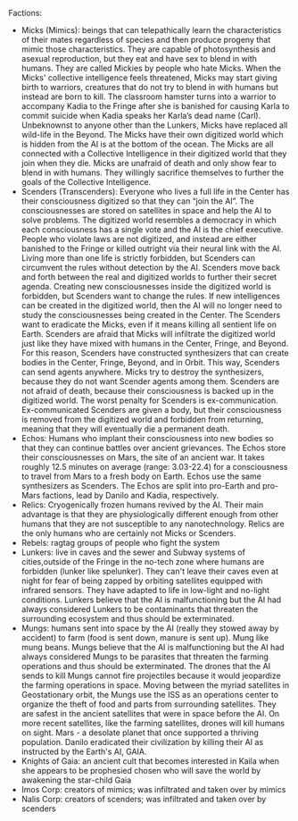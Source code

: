 Factions:
- Micks (Mimics): beings that can telepathically learn the characteristics of
  their mates regardless of species and then produce progeny that mimic those
  characteristics. They are capable of photosynthesis and asexual reproduction,
  but they eat and have sex to blend in with humans. They are called Mickies by
  people who hate Micks. When the Micks' collective intelligence feels
  threatened, Micks may start giving birth to warriors, creatures that do not
  try to blend in with humans but instead are born to kill. The classroom
  hamster turns into a warrior to accompany Kadia to the Fringe after she is
  banished for causing Karla to commit suicide when Kadia speaks her Karla’s
  dead name (Carl). Unbeknownst to anyone other than the Lunkers, Micks have
  replaced all wild-life in the Beyond. The Micks have their own digitized
  world which is hidden from the AI is at the bottom of the ocean. The Micks
  are all connected with a Collective Intelligence in their digitized world
  that they join when they die. Micks are unafraid of death and only show fear
  to blend in with humans. They willingly sacrifice themselves to further the
  goals of the Collective Intelligence.
- Scenders (Transcenders): Everyone who lives a full life in the Center has
  their consciousness digitized so that they can “join the AI”. The
  consciousnesses are stored on satellites in space and help the AI to solve
  problems. The digitized world resembles a democracy in which each
  consciousness has a single vote and the AI is the chief executive. People who
  violate laws are not digitized, and instead are either banished to the Fringe
  or killed outright via their neural link with the AI. Living more than one
  life is strictly forbidden, but Scenders can circumvent the rules without
  detection by the AI. Scenders move back and forth between the real and
  digitized worlds to further their secret agenda. Creating new consciousnesses
  inside the digitized world is forbidden, but Scenders want to change the
  rules. If new intelligences can be created in the digitized world, then the
  AI will no longer need to study the consciousnesses being created in the
  Center. The Scenders want to eradicate the Micks, even if it means killing
  all sentient life on Earth. Scenders are afraid that Micks will infiltrate
  the digitized world just like they have mixed with humans in the Center,
  Fringe, and Beyond. For this reason, Scenders have constructed synthesizers
  that can create bodies in the Center, Fringe, Beyond, and in Orbit. This way,
  Scenders can send agents anywhere. Micks try to destroy the synthesizers,
  because they do not want Scender agents among them. Scenders are not afraid
  of death, because their consciousness is backed up in the digitized world.
  The worst penalty for Scenders is ex-communication. Ex-communicated Scenders
  are given a body, but their consciousness is removed from the digitized world
  and forbidden from returning, meaning that they will eventually die
  a permanent death.
- Echos: Humans who implant their consciousness into new bodies so that they
  can continue battles over ancient grievances. The Echos store their
  consciousnesses on Mars, the site of an ancient war. It takes roughly 12.5
  minutes on average (range: 3.03-22.4) for a consciousness to travel from Mars
  to a fresh body on Earth. Echos use the same synthesizers as Scenders. The
  Echos are split into pro-Earth and pro-Mars factions, lead by Danilo and
  Kadia, respectively.
- Relics: Cryogenically frozen humans revived by the AI. Their main advantage
  is that they are physiologically different enough from other humans that they
  are not susceptible to any nanotechnology. Relics are the only humans who are
  certainly not Micks or Scenders.
- Rebels: ragtag groups of people who fight the system
- Lunkers: live in caves and the sewer and Subway systems of cities,outside of
  the Fringe in the no-tech zone where humans are forbidden (lunker like
  spelunker). They can't leave their caves even at night for fear of being
  zapped by orbiting satellites equipped with infrared sensors. They have
  adapted to life in low-light and no-light conditions. Lunkers believe that
  the AI is malfunctioning but the AI had always considered Lunkers to be
  contaminants that threaten the surrounding ecosystem and thus should be
  exterminated.
- Mungs: humans sent into space by the AI (really they stowed away by accident)
  to farm (food is sent down, manure is sent up). Mung like mung beans. Mungs
  believe that the AI is malfunctioning but the AI had always considered Mungs
  to be parasites that threaten the farming operations and thus should be
  exterminated. The drones that the AI sends to kill Mungs cannot fire
  projectiles because it would jeopardize the farming operations in space.
  Moving between the myriad satellites in Geostationary orbit, the Mungs use
  the ISS as an operations center to organize the theft of food and parts from
  surrounding satellites. They are safest in the ancient satellites that were
  in space before the AI. On more recent satellites, like the farming
  satellites, drones will kill humans on sight. Mars - a desolate planet that
  once supported a thriving population. Danilo eradicated their civilization by
  killing their AI as instructed by the Earth's AI, GAIA.
- Knights of Gaia: an ancient cult that becomes interested in Kaila when she
  appears to be prophesied chosen who will save the world by awakening the
  star-child Gaia
- Imos Corp: creators of mimics; was infiltrated and taken over by mimics
- Nalis Corp: creators of scenders; was infiltrated and taken over by scenders
